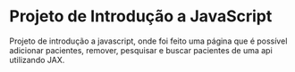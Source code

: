 # Projeto de Introdução a JavaScript
Projeto de introdução a javascript, onde foi feito uma página que é possível adicionar pacientes, remover, pesquisar e buscar pacientes de uma api utilizando JAX.
